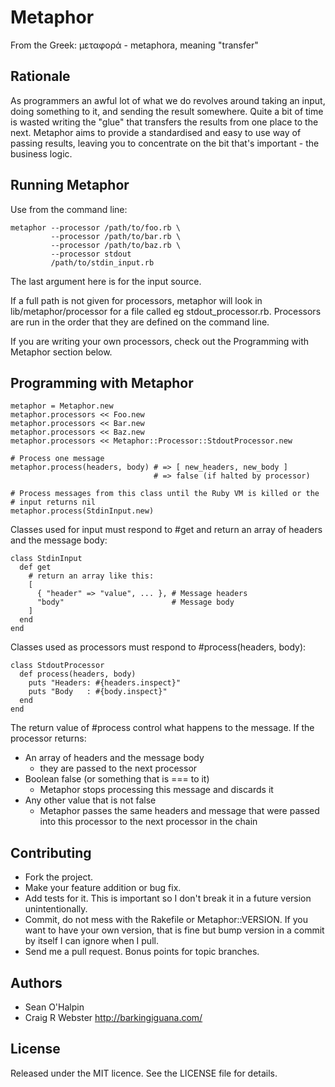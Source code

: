 Metaphor
========

From the Greek: μεταφορά - metaphora, meaning "transfer"


Rationale
---------

As programmers an awful lot of what we do revolves around taking an
input, doing something to it, and sending the result somewhere. Quite a
bit of time is wasted writing the "glue" that transfers the results from
one place to the next. Metaphor aims to provide a standardised and easy
to use way of passing results, leaving you to concentrate on the bit
that's important - the business logic.


Running Metaphor
----------------

Use from the command line:

    metaphor --processor /path/to/foo.rb \
             --processor /path/to/bar.rb \
             --processor /path/to/baz.rb \
             --processor stdout
             /path/to/stdin_input.rb

The last argument here is for the input source.

If a full path is not given for processors, metaphor will look in
lib/metaphor/processor for a file called eg stdout_processor.rb.
Processors are run in the order that they are defined on the command
line.

If you are writing your own processors, check out the Programming with
Metaphor section below.

Programming with Metaphor
-------------------------

    metaphor = Metaphor.new
    metaphor.processors << Foo.new
    metaphor.processors << Bar.new
    metaphor.processors << Baz.new
    metaphor.processors << Metaphor::Processor::StdoutProcessor.new

    # Process one message
    metaphor.process(headers, body) # => [ new_headers, new_body ]
                                    # => false (if halted by processor)

    # Process messages from this class until the Ruby VM is killed or the
    # input returns nil
    metaphor.process(StdinInput.new)


Classes used for input must respond to #get and return an array of headers
and the message body:

    class StdinInput
      def get
        # return an array like this:
        [
          { "header" => "value", ... }, # Message headers
          "body"                        # Message body
        ]
      end
    end

Classes used as processors must respond to #process(headers, body):

    class StdoutProcessor
      def process(headers, body)
        puts "Headers: #{headers.inspect}"
        puts "Body   : #{body.inspect}"
      end
    end

The return value of #process control what happens to the message. If the
processor returns:

  * An array of headers and the message body
    - they are passed to the next processor
  * Boolean false (or something that is === to it)
    - Metaphor stops processing this message and discards it
  * Any other value that is not false
    - Metaphor passes the same headers and message that were passed into
      this processor to the next processor in the chain

Contributing
------------

  * Fork the project.
  * Make your feature addition or bug fix.
  * Add tests for it. This is important so I don't break it in a
    future version unintentionally.
  * Commit, do not mess with the Rakefile or Metaphor::VERSION. If you
    want to have your own version, that is fine but bump version in a
    commit by itself I can ignore when I pull.
  * Send me a pull request. Bonus points for topic branches.


Authors
-------

  * Sean O'Halpin
  * Craig R Webster <http://barkingiguana.com/>


License
-------

Released under the MIT licence. See the LICENSE file for details.